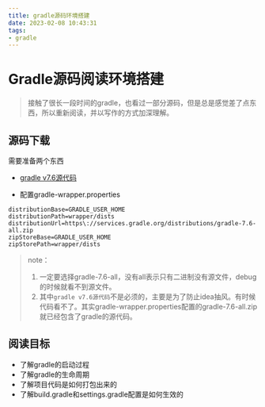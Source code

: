 ```yaml
---
title: gradle源码环境搭建
date: 2023-02-08 ‏‎10:43:31
tags: 
- gradle
---
```






# Gradle源码阅读环境搭建

> 接触了很长一段时间的gradle，也看过一部分源码，但是总是感觉差了点东西，所以重新阅读，并以写作的方式加深理解。



## 源码下载

需要准备两个东西

- [gradle v7.6源代码](https://github.com/gradle/gradle/releases/tag/v7.6.0)

- 配置gradle-wrapper.properties 

```properties
distributionBase=GRADLE_USER_HOME
distributionPath=wrapper/dists
distributionUrl=https\://services.gradle.org/distributions/gradle-7.6-all.zip
zipStoreBase=GRADLE_USER_HOME
zipStorePath=wrapper/dists
```

> note：
>
> 1. 一定要选择gradle-7.6-all，没有all表示只有二进制没有源文件，debug的时候就看不到源文件。
> 2.  其中`gradle v7.6源代码`不是必须的，主要是为了防止idea抽风。有时候代码看不了。其实gradle-wrapper.properties配置的gradle-7.6-all.zip就已经包含了gradle的源代码。



## 阅读目标



- 了解gradle的启动过程
- 了解gradle的生命周期
- 了解项目代码是如何打包出来的
- 了解build.gradle和settings.gradle配置是如何生效的